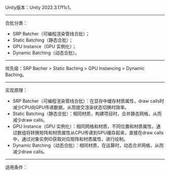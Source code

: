 Unity版本：Unity 2022.3.17f1c1。
***
合批分类：
- SRP Batcher（可编程渲染管线合批）；
- Static Batching（静态合批）；
- GPU Instance（GPU 实例化）；
- Dynamic Batching（动态合批）。
***
优先级：SRP Bacher > Static Baching > GPU Instancing > Dynamic Baching。
***
实现原理：
- SRP Batcher（可编程渲染管线合批）：在显存中缓存材质属性，draw calls时减少CPU向GPU传递数据，从而提交渲染状态切换时效率。
- Static Batching（静态合批）：相同材质，构建项目时，合并静态网格，从而减少draw calls。
- GPU Instance（GPU 实例化）：相同网格和材质，不同位置和材质属性，通过数组将转换矩阵和材质属性从CPU传递到GPU缓存起来，直接在draw calls中，通过对象实例ID获取对应矩阵和材质属性，进行绘制。
- Dynamic Batching（动态合批）：相同材质，在运算时，动态合并网格，从而减少draw calls。
***
适用条件：
